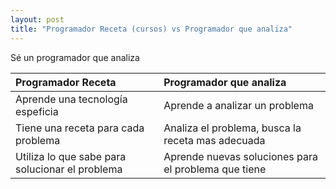 ```yaml
---
layout: post
title: "Programador Receta (cursos) vs Programador que analiza"
---
```


Sé un programador que analiza<!--more-->

| Programador Receta                              | Programador que analiza                              |
| :---------------------------------------------- | :--------------------------------------------------- |
| Aprende una tecnología espeficia                | Aprende a analizar un problema                       |
| Tiene una receta para cada problema             | Analiza el problema, busca la receta mas adecuada    |
| Utiliza lo que sabe para solucionar el problema | Aprende nuevas soluciones para el problema que tiene |
